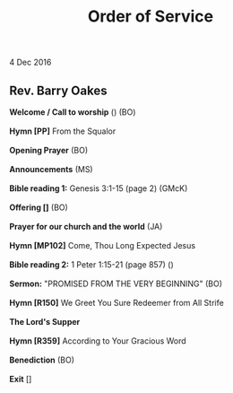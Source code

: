 ﻿---
layout: oos
title: Order of Service
---

4 Dec 2016

## Rev. Barry Oakes


**Welcome / Call to worship** () (BO)
<br>
<br>
**Hymn [PP]** From the Squalor
<br>
<br>
**Opening Prayer** (BO)
<br>
<br>
**Announcements** (MS)
<br>
<br>
**Bible reading 1:** Genesis 3:1-15 (page 2) (GMcK)
<br>
<br>
**Offering []** (BO)
<br>
<br>
**Prayer for our church and the world** (JA)
<br>
<br>
**Hymn [MP102]** Come, Thou Long Expected Jesus
<br>
<br>
**Bible reading 2:** 1 Peter 1:15-21 (page 857) ()
<br>
<br>
**Sermon:** "PROMISED FROM THE VERY BEGINNING"  (BO) 
<br>
<br>
**Hymn [R150]** We Greet You Sure Redeemer from All Strife
<br>
<br>
**The Lord's Supper**
<br>
<br>
**Hymn [R359]** According to Your Gracious Word
<br>
<br>
**Benediction** (BO)
<br>
<br>
**Exit** []


